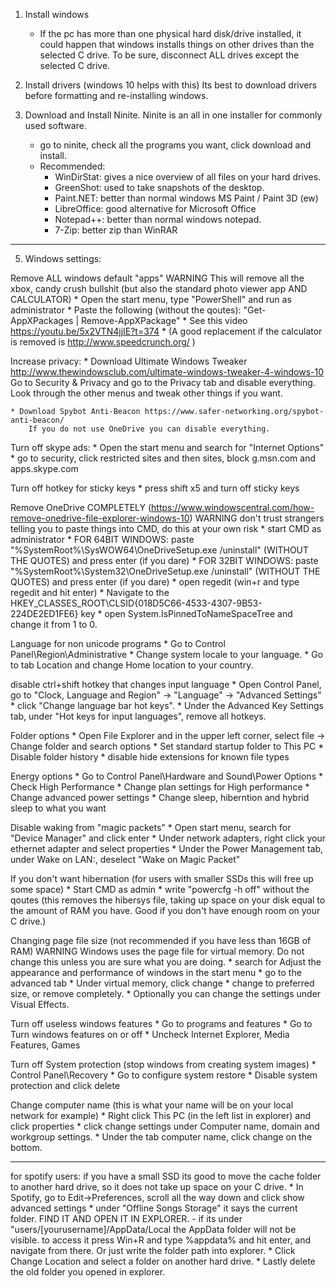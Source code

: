 1. Install windows
    * If the pc has more than one physical hard disk/drive installed, it could
    happen that windows installs things on other drives than the selected C drive. To 
    be sure, disconnect ALL drives except the selected C drive.
    
2. Install drivers (windows 10 helps with this)
    Its best to download drivers before formatting and re-installing windows.

4. Download and Install Ninite. Ninite is an all in one installer for commonly used software.
	* go to ninite, check all the programs you want, click download and install.
    * Recommended:
        - WinDirStat: gives a nice overview of all files on your hard drives.
        - GreenShot: used to take snapshots of the desktop.
        - Paint.NET: better than normal windows MS Paint / Paint 3D (ew)
        - LibreOffice: good alternative for Microsoft Office
        - Notepad++: better than normal windows notepad.
        - 7-Zip: better zip than WinRAR

----------------------------------------------
5. Windows settings:

Remove ALL windows default "apps" 
WARNING This will remove all the xbox, candy crush bullshit (but also the standard photo viewer app AND CALCULATOR)
    * Open the start menu, type "PowerShell" and run as administrator
    * Paste the following (without the qoutes): "Get-AppXPackages | Remove-AppXPackage"
    * See this video https://youtu.be/5x2VTN4jjIE?t=374
    * (A good replacement if the calculator is removed is http://www.speedcrunch.org/ )

Increase privacy:
    * Download Ultimate Windows Tweaker http://www.thewindowsclub.com/ultimate-windows-tweaker-4-windows-10
        Go to Security & Privacy and go to the Privacy tab and disable everything.
        Look through the other menus and tweak other things if you want.

    * Download Spybot Anti-Beacon https://www.safer-networking.org/spybot-anti-beacon/
        If you do not use OneDrive you can disable everything.
        
Turn off skype ads:
	* Open the start menu and search for "Internet Options"
	* go to security, click restricted sites and then sites, block g.msn.com and apps.skype.com

Turn off hotkey for sticky keys
	* press shift x5 and turn off sticky keys

Remove OneDrive COMPLETELY (https://www.windowscentral.com/how-remove-onedrive-file-explorer-windows-10)
WARNING don't trust strangers telling you to paste things into CMD, do this at your own risk
	* start CMD as administrator
		* FOR 64BIT WINDOWS: paste "%SystemRoot%\SysWOW64\OneDriveSetup.exe /uninstall" (WITHOUT THE QUOTES) and press enter (if you dare)
		* FOR 32BIT WINDOWS: paste "%SystemRoot%\System32\OneDriveSetup.exe /uninstall" (WITHOUT THE QUOTES)  and press enter (if you dare)
	* open regedit (win+r and type regedit and hit enter)
	* Navigate to the HKEY_CLASSES_ROOT\CLSID\{018D5C66-4533-4307-9B53-224DE2ED1FE6} key
	* open System.IsPinnedToNameSpaceTree and change it from 1 to 0.

Language for non unicode programs
	* Go to Control Panel\Region\Administrative
	* Change system locale to your language.
	* Go to tab Location and change Home location to your country.

disable ctrl+shift hotkey that changes input language
	* Open Control Panel, go to "Clock, Language and Region" -> "Language" -> "Advanced Settings"
	* click "Change language bar hot keys".
	* Under the Advanced Key Settings tab, under "Hot keys for input languages", remove all hotkeys.
	
Folder options
	* Open File Explorer and in the upper left corner, select file -> Change folder and search options
	* Set standard startup folder to This PC
	* Disable folder history
	* disable hide extensions for known file types

Energy options
	* Go to Control Panel\Hardware and Sound\Power Options
	* Check High Performance
	* Change plan settings for High performance
	* Change advanced power settings
	* Change sleep, hiberntion and hybrid sleep to what you want
	
Disable waking from "magic packets"
	* Open start menu, search for "Device Manager" and click enter
	* Under network adapters, right click your ethernet adapter and select properties
	* Under the Power Management tab, under Wake on LAN:, deselect "Wake on Magic Packet"
	
If you don't want hibernation (for users with smaller SSDs this will free up some space)
	* Start CMD as admin
	* write "powercfg -h off" without the qoutes
	(this removes the hibersys file, taking up space on your disk equal to
	the amount of RAM you have. Good if you don't have enough room on your C drive.)


Changing page file size (not recommended if you have less than 16GB of RAM)
WARNING Windows uses the page file for virtual memory. Do not change this unless you are sure what you are doing.
	* search for Adjust the appearance and performance of windows in the start menu
	* go to the advanced tab
	* Under virtual memory, click change
	* change to preferred size, or remove completely.
	* Optionally you can change the settings under Visual Effects.

Turn off useless windows features
	* Go to programs and features
	* Go to Turn windows features on or off
	* Uncheck Internet Explorer, Media Features, Games

Turn off System protection (stop windows from creating system images)
	* Control Panel\Recovery
	* Go to configure system restore
	* Disable system protection and click delete
	
Change computer name (this is what your name will be on your local network for example)
	* Right click This PC (in the left list in explorer) and click properties
	* click change settings under Computer name, domain and workgroup settings.
	* Under the tab computer name, click change on the bottom.
    
----------------------------------------------

for spotify users:
	if you have a small SSD its good to move the cache folder to another hard drive, so it does not take up space on your C drive.
	* In Spotify, go to Edit->Preferences, scroll all the way down and click show advanced settings
	* under "Offline Songs Storage" it says the current folder. FIND IT AND OPEN IT IN EXPLORER.
		- if its under "users/[yourusername]/AppData/Local the AppData folder will not be visible.
		  to access it press Win+R and type %appdata% and hit enter, and navigate from there.
		  Or just write the folder path into explorer.
	* Click Change Location and select a folder on another hard drive.
	* Lastly delete the old folder you opened in explorer.
    
    